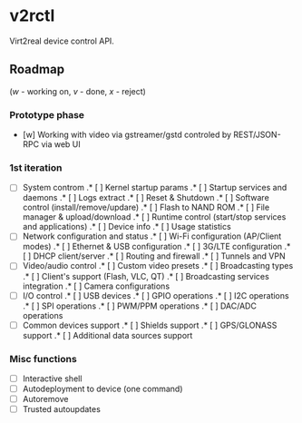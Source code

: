 v2rctl
=======

Virt2real device control API.

Roadmap
-------
(*w* - working on, *v* - done, *x* - reject)

### Prototype phase
* [w] Working with video via gstreamer/gstd controled by REST/JSON-RPC via web UI

### 1st iteration 
* [ ] System controm
.* [ ] Kernel startup params
.* [ ] Startup services and daemons
.* [ ] Logs extract
.* [ ] Reset & Shutdown
.* [ ] Software control (install/remove/updare)
.* [ ] Flash to NAND ROM 
.* [ ] File manager & upload/download
.* [ ] Runtime control (start/stop services and applications) 
.* [ ] Device info 
.* [ ] Usage statistics 
* [ ] Network configuration and status
.* [ ] Wi-Fi configuration (AP/Client modes)
.* [ ] Ethernet & USB configuration
.* [ ] 3G/LTE configuration
.* [ ] DHCP client/server
.* [ ] Routing and firewall
.* [ ] Tunnels and VPN
* [ ] Video/audio control
.* [ ] Custom video presets
.* [ ] Broadcasting types
.* [ ] Client's support (Flash, VLC, QT) 
.* [ ] Broadcasting services integration
.* [ ] Camera configurations
* [ ] I/O control
.* [ ] USB devices
.* [ ] GPIO operations
.* [ ] I2C operations
.* [ ] SPI operations
.* [ ] PWM/PPM operations
.* [ ] DAC/ADC operations
* [ ] Common devices support
.* [ ] Shields support
.* [ ] GPS/GLONASS support
.* [ ] Additional data sources support

### Misc functions
* [ ] Interactive shell
* [ ] Autodeployment to device (one command) 
* [ ] Autoremove
* [ ] Trusted autoupdates
